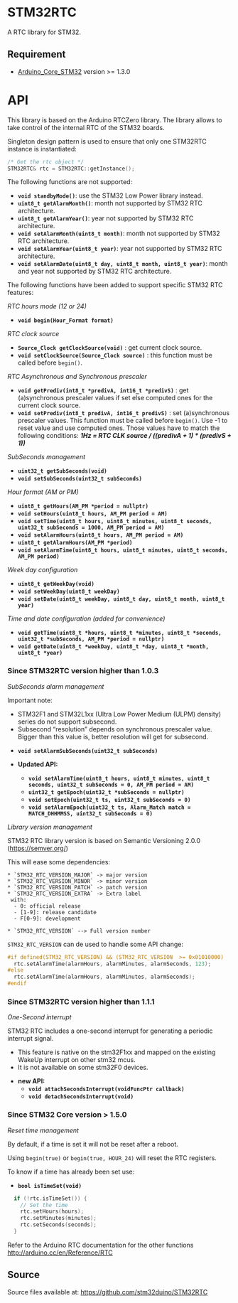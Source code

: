 # STM32RTC
A RTC library for STM32.

## Requirement
* [Arduino_Core_STM32](https://github.com/stm32duino/Arduino_Core_STM32) version >= 1.3.0

# API

This library is based on the Arduino RTCZero library.
The library allows to take control of the internal RTC of the STM32 boards.

Singleton design pattern is used to ensure that only one STM32RTC instance is instantiated:
```C++
/* Get the rtc object */
STM32RTC& rtc = STM32RTC::getInstance();
```

The following functions are not supported:

* **`void standbyMode()`**: use the STM32 Low Power library instead.
* **`uint8_t getAlarmMonth()`**: month not supported by STM32 RTC architecture.
* **`uint8_t getAlarmYear()`**: year not supported by STM32 RTC architecture.
* **`void setAlarmMonth(uint8_t month)`**: month not supported by STM32 RTC architecture.
* **`void setAlarmYear(uint8_t year)`**: year not supported by STM32 RTC architecture.
* **`void setAlarmDate(uint8_t day, uint8_t month, uint8_t year)`**: month and year not supported by STM32 RTC architecture.

The following functions have been added to support specific STM32 RTC features:

_RTC hours mode (12 or 24)_
* **`void begin(Hour_Format format)`**

_RTC clock source_
* **`Source_Clock getClockSource(void)`** : get current clock source.
* **`void setClockSource(Source_Clock source)`** : this function must be called before `begin()`.

_RTC Asynchronous and Synchronous prescaler_
* **`void getPrediv(int8_t *predivA, int16_t *predivS)`** : get (a)synchronous prescaler values if set else computed ones for the current clock source.
* **`void setPrediv(int8_t predivA, int16_t predivS)`** : set (a)synchronous prescaler values.  This function must be called before `begin()`. Use -1 to reset value and use computed ones. Those values have to match the following conditions: **_1Hz = RTC CLK source / ((predivA + 1) * (predivS + 1))_**

_SubSeconds management_
* **`uint32_t getSubSeconds(void)`**
* **`void setSubSeconds(uint32_t subSeconds)`**

_Hour format (AM or PM)_
* **`uint8_t getHours(AM_PM *period = nullptr)`**
* **`void setHours(uint8_t hours, AM_PM period = AM)`**
* **`void setTime(uint8_t hours, uint8_t minutes, uint8_t seconds, uint32_t subSeconds = 1000, AM_PM period = AM)`**
* **`void setAlarmHours(uint8_t hours, AM_PM period = AM)`**
* **`uint8_t getAlarmHours(AM_PM *period)`**
* **`void setAlarmTime(uint8_t hours, uint8_t minutes, uint8_t seconds, AM_PM period)`**

_Week day configuration_
* **`uint8_t getWeekDay(void)`**
* **`void setWeekDay(uint8_t weekDay)`**
* **`void setDate(uint8_t weekDay, uint8_t day, uint8_t month, uint8_t year)`**

_Time and date configuration (added for convenience)_
* **`void getTime(uint8_t *hours, uint8_t *minutes, uint8_t *seconds, uint32_t *subSeconds, AM_PM *period = nullptr)`**
* **`void getDate(uint8_t *weekDay, uint8_t *day, uint8_t *month, uint8_t *year)`**

### Since STM32RTC version higher than 1.0.3

_SubSeconds alarm management_

  Important note:
  - STM32F1 and STM32L1xx (Ultra Low Power Medium (ULPM) density) series do not support subsecond.
  - Subsecond “resolution” depends on synchronous prescaler value. Bigger than this value is, better resolution will get for subsecond.

  * **`void setAlarmSubSeconds(uint32_t subSeconds)`**

  * **Updated API:**
    * **`void setAlarmTime(uint8_t hours, uint8_t minutes, uint8_t seconds, uint32_t subSeconds = 0, AM_PM period = AM)`**
    * **`uint32_t getEpoch(uint32_t *subSeconds = nullptr)`**
    * **`void setEpoch(uint32_t ts, uint32_t subSeconds = 0)`**
    * **`void setAlarmEpoch(uint32_t ts, Alarm_Match match = MATCH_DHHMMSS, uint32_t subSeconds = 0)`** 

_Library version management_

  STM32 RTC library version is based on Semantic Versioning 2.0.0 (https://semver.org/)

  This will ease some dependencies:

    * `STM32_RTC_VERSION_MAJOR` -> major version
    * `STM32_RTC_VERSION_MINOR` -> minor version
    * `STM32_RTC_VERSION_PATCH` -> patch version
    * `STM32_RTC_VERSION_EXTRA` -> Extra label
     with:
      - 0: official release
      - [1-9]: release candidate
      - F[0-9]: development

    * `STM32_RTC_VERSION` --> Full version number

  `STM32_RTC_VERSION` can de used to handle some API change:
```C++
#if defined(STM32_RTC_VERSION) && (STM32_RTC_VERSION  >= 0x01010000)
  rtc.setAlarmTime(alarmHours, alarmMinutes, alarmSeconds, 123);
#else
  rtc.setAlarmTime(alarmHours, alarmMinutes, alarmSeconds);
#endif
```

### Since STM32RTC version higher than 1.1.1

_One-Second interrupt_

  STM32 RTC includes a one-second interrupt for generating a periodic interrupt signal.
  - This feature is native on the stm32F1xx and mapped on the existing WakeUp interrupt on other stm32 mcus. 
  - It is not available on some stm32F0 devices.

  * **new API:**
    * **`void attachSecondsInterrupt(voidFuncPtr callback)`**
    * **`void detachSecondsInterrupt(void)`**



### Since STM32 Core version > 1.5.0
_Reset time management_

By default, if a time is set it will not be reset after a reboot.

Using `begin(true)` or `begin(true, HOUR_24)` will reset the RTC registers.

To know if a time has already been set use:
* **`bool isTimeSet(void)`**
```C++
  if (!rtc.isTimeSet()) {
    // Set the time
    rtc.setHours(hours);
    rtc.setMinutes(minutes);
    rtc.setSeconds(seconds);
  }
```

Refer to the Arduino RTC documentation for the other functions
http://arduino.cc/en/Reference/RTC

## Source

Source files available at:
https://github.com/stm32duino/STM32RTC
